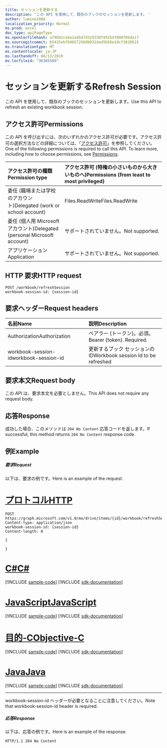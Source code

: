 ```yaml
---
title: セッションを更新する
description: 'この API を使用して、既存のブックのセッションを更新します。 '
author: lumine2008
localization_priority: Normal
ms.prod: excel
doc_type: apiPageType
ms.openlocfilehash: a79682ca4a1adbd7d3293307492b47098f6bda17
ms.sourcegitcommit: b5425ebf648572569b032ded5b56e1dcf3830515
ms.translationtype: MT
ms.contentlocale: ja-JP
ms.lasthandoff: 08/13/2019
ms.locfileid: "36365589"
---
```

# <a name="refresh-session"></a><span data-ttu-id="abc0a-103">セッションを更新する</span><span class="sxs-lookup"><span data-stu-id="abc0a-103">Refresh Session</span></span>

<span data-ttu-id="abc0a-104">この API を使用して、既存のブックのセッションを更新します。</span><span class="sxs-lookup"><span data-stu-id="abc0a-104">Use this API to refresh an existing workbook session.</span></span> 

## <a name="permissions"></a><span data-ttu-id="abc0a-105">アクセス許可</span><span class="sxs-lookup"><span data-stu-id="abc0a-105">Permissions</span></span>
<span data-ttu-id="abc0a-p101">この API を呼び出すには、次のいずれかのアクセス許可が必要です。アクセス許可の選択方法などの詳細については、「[アクセス許可](/graph/permissions-reference)」を参照してください。</span><span class="sxs-lookup"><span data-stu-id="abc0a-p101">One of the following permissions is required to call this API. To learn more, including how to choose permissions, see [Permissions](/graph/permissions-reference).</span></span>

|<span data-ttu-id="abc0a-108">アクセス許可の種類</span><span class="sxs-lookup"><span data-stu-id="abc0a-108">Permission type</span></span>      | <span data-ttu-id="abc0a-109">アクセス許可 (特権の小さいものから大きいものへ)</span><span class="sxs-lookup"><span data-stu-id="abc0a-109">Permissions (from least to most privileged)</span></span>              |
|:--------------------|:---------------------------------------------------------|
|<span data-ttu-id="abc0a-110">委任 (職場または学校のアカウント)</span><span class="sxs-lookup"><span data-stu-id="abc0a-110">Delegated (work or school account)</span></span> | <span data-ttu-id="abc0a-111">Files.ReadWrite</span><span class="sxs-lookup"><span data-stu-id="abc0a-111">Files.ReadWrite</span></span>    |
|<span data-ttu-id="abc0a-112">委任 (個人用 Microsoft アカウント)</span><span class="sxs-lookup"><span data-stu-id="abc0a-112">Delegated (personal Microsoft account)</span></span> | <span data-ttu-id="abc0a-113">サポートされていません。</span><span class="sxs-lookup"><span data-stu-id="abc0a-113">Not supported.</span></span>    |
|<span data-ttu-id="abc0a-114">アプリケーション</span><span class="sxs-lookup"><span data-stu-id="abc0a-114">Application</span></span> | <span data-ttu-id="abc0a-115">サポートされていません。</span><span class="sxs-lookup"><span data-stu-id="abc0a-115">Not supported.</span></span> |

## <a name="http-request"></a><span data-ttu-id="abc0a-116">HTTP 要求</span><span class="sxs-lookup"><span data-stu-id="abc0a-116">HTTP request</span></span>
<!-- { "blockType": "ignored" } -->
```http
POST /workbook/refreshSession
workbook-session-id: {session-id}
```
## <a name="request-headers"></a><span data-ttu-id="abc0a-117">要求ヘッダー</span><span class="sxs-lookup"><span data-stu-id="abc0a-117">Request headers</span></span>
| <span data-ttu-id="abc0a-118">名前</span><span class="sxs-lookup"><span data-stu-id="abc0a-118">Name</span></span>       | <span data-ttu-id="abc0a-119">説明</span><span class="sxs-lookup"><span data-stu-id="abc0a-119">Description</span></span>|
|:---------------|:----------|
| <span data-ttu-id="abc0a-120">Authorization</span><span class="sxs-lookup"><span data-stu-id="abc0a-120">Authorization</span></span>  | <span data-ttu-id="abc0a-p102">ベアラー {トークン}。必須。</span><span class="sxs-lookup"><span data-stu-id="abc0a-p102">Bearer {token}. Required.</span></span> |
| <span data-ttu-id="abc0a-123">workbook-session-id</span><span class="sxs-lookup"><span data-stu-id="abc0a-123">workbook-session-id</span></span> | <span data-ttu-id="abc0a-124">更新するブック セッションの ID</span><span class="sxs-lookup"><span data-stu-id="abc0a-124">Workbook session Id to be refreshed</span></span> |

## <a name="request-body"></a><span data-ttu-id="abc0a-125">要求本文</span><span class="sxs-lookup"><span data-stu-id="abc0a-125">Request body</span></span>
<span data-ttu-id="abc0a-126">この API は、要求本文を必要としません。</span><span class="sxs-lookup"><span data-stu-id="abc0a-126">This API does not require any request body.</span></span>

## <a name="response"></a><span data-ttu-id="abc0a-127">応答</span><span class="sxs-lookup"><span data-stu-id="abc0a-127">Response</span></span>

<span data-ttu-id="abc0a-128">成功した場合、このメソッドは `204 No Content` 応答コードを返します。</span><span class="sxs-lookup"><span data-stu-id="abc0a-128">If successful, this method returns `204 No Content` response code.</span></span>

## <a name="example"></a><span data-ttu-id="abc0a-129">例</span><span class="sxs-lookup"><span data-stu-id="abc0a-129">Example</span></span>
##### <a name="request"></a><span data-ttu-id="abc0a-130">要求</span><span class="sxs-lookup"><span data-stu-id="abc0a-130">Request</span></span>
<span data-ttu-id="abc0a-131">以下は、要求の例です。</span><span class="sxs-lookup"><span data-stu-id="abc0a-131">Here is an example of the request.</span></span>

# <a name="httptabhttp"></a>[<span data-ttu-id="abc0a-132">プロトコル</span><span class="sxs-lookup"><span data-stu-id="abc0a-132">HTTP</span></span>](#tab/http)
<!-- {
  "blockType": "request",
  "name": "refresh_excel_session"
}-->
```http
POST https://graph.microsoft.com/v1.0/me/drive/items/{id}/workbook/refreshSession
Content-type: application/json
workbook-session-id: {session-id}
Content-length: 0

{

}
```
# <a name="ctabcsharp"></a>[<span data-ttu-id="abc0a-133">C#</span><span class="sxs-lookup"><span data-stu-id="abc0a-133">C#</span></span>](#tab/csharp)
[!INCLUDE [sample-code](../includes/snippets/csharp/refresh-excel-session-csharp-snippets.md)]
[!INCLUDE [sdk-documentation](../includes/snippets/snippets-sdk-documentation-link.md)]

# <a name="javascripttabjavascript"></a>[<span data-ttu-id="abc0a-134">JavaScript</span><span class="sxs-lookup"><span data-stu-id="abc0a-134">JavaScript</span></span>](#tab/javascript)
[!INCLUDE [sample-code](../includes/snippets/javascript/refresh-excel-session-javascript-snippets.md)]
[!INCLUDE [sdk-documentation](../includes/snippets/snippets-sdk-documentation-link.md)]

# <a name="objective-ctabobjc"></a>[<span data-ttu-id="abc0a-135">目的-C</span><span class="sxs-lookup"><span data-stu-id="abc0a-135">Objective-C</span></span>](#tab/objc)
[!INCLUDE [sample-code](../includes/snippets/objc/refresh-excel-session-objc-snippets.md)]
[!INCLUDE [sdk-documentation](../includes/snippets/snippets-sdk-documentation-link.md)]

# <a name="javatabjava"></a>[<span data-ttu-id="abc0a-136">Java</span><span class="sxs-lookup"><span data-stu-id="abc0a-136">Java</span></span>](#tab/java)
[!INCLUDE [sample-code](../includes/snippets/java/refresh-excel-session-java-snippets.md)]
[!INCLUDE [sdk-documentation](../includes/snippets/snippets-sdk-documentation-link.md)]

---


<span data-ttu-id="abc0a-137">workbook-session-id ヘッダーが必要となることに注意してください。</span><span class="sxs-lookup"><span data-stu-id="abc0a-137">Note that workbook-session-id header is required.</span></span> 


##### <a name="response"></a><span data-ttu-id="abc0a-138">応答</span><span class="sxs-lookup"><span data-stu-id="abc0a-138">Response</span></span>
<span data-ttu-id="abc0a-139">以下は、応答の例です。</span><span class="sxs-lookup"><span data-stu-id="abc0a-139">Here is an example of the response.</span></span> 

<!-- {
  "blockType": "response",
  "truncated": true
} -->
```http
HTTP/1.1 204 No Content
```

<!-- {
  "type": "#page.annotation",
  "suppressions": [
    "Warning: refresh_excel_session//api-reference/v1.0/api/workbook-refreshsession.md:
      Request includes a non-standard header: workbook-session-id"
  ]
}-->
